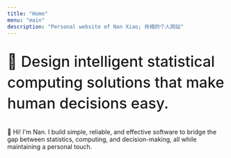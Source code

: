 ```yaml
---
title: "Home"
menu: "main"
description: "Personal website of Nan Xiao; 肖楠的个人网站"
---
```


<p class="tagline">
🎯 Design intelligent statistical computing solutions
that make human decisions easy.
</p>

👋 Hi! I'm Nan. I build simple, reliable, and effective software
to bridge the gap between statistics, computing, and decision-making,
all while maintaining a personal touch.

<style>
.landing {
    font-family: var(--tw-prose-font-serif);
    font-weight: 400;
    font-size: 1.25rem;
}

.tagline {
    font-family: var(--tw-prose-font-sans-serif);
    font-weight: 450;
    font-size: 34px;
    color: var(--tw-prose-headings);
    line-height: 1.4;
}

@media (max-width: 767.98px) {
    .tagline {
        font-size: 22px;
    }
}
</style>
